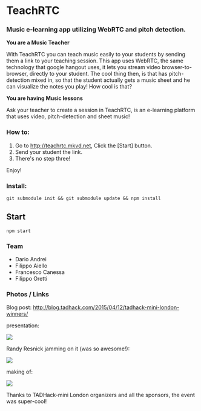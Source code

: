 # TeachRTC

### Music e-learning app utilizing WebRTC and pitch detection.

**You are a Music Teacher**

With TeachRTC you can teach music easily to your students by sending them a link to your teaching session.
This app uses WebRTC, the same technology that google hangout uses, it lets you stream video browser-to-browser, directly to your student.
The cool thing then, is that has pitch-detection mixed in, so that the student actually gets a music sheet and he can visualize the notes you play! How cool is that?

**You are having Music lessons**

Ask your teacher to create a session in TeachRTC, is an e-learning platform that uses video, pitch-detection and sheet music!



### How to:

1. Go to <http://teachrtc.mkvd.net>, Click the [Start] button.
2. Send your student the link.
3. There's no step three!


Enjoy!


### Install:
`git submodule init && git submodule update && npm install`

Start
---
`npm start`

### Team

- Dario Andrei
- Filippo Aiello
- Francesco Canessa
- Filippo Oretti


### Photos / Links

Blog post: http://blog.tadhack.com/2015/04/12/tadhack-mini-london-winners/


presentation:

![](http://mkvphoto.s3.amazonaws.com/open_source/presentation_tadhack.jpg)

Randy Resnick jamming on it (was so awesome!):

![](http://mkvphoto.s3.amazonaws.com/open_source/presentation_tadhack2.jpg)

making of:

![](http://mkvphoto.s3.amazonaws.com/open_source/presentation_tadhack3.jpg)

Thanks to TADHack-mini London organizers and all the sponsors, the event was super-cool!
